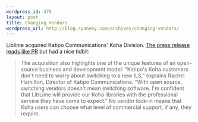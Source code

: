 ```yaml
--- 
wordpress_id: 479
layout: post
title: Changing Vendors
wordpress_url: http://blog.ryaneby.com/archives/changing-vendors/
---
```

Liblime acquired Katipo Communications' Koha Division. <a href="http://oss4lib.org/node/538">The press release reads like PR</a> but had a nice tidbit:

<blockquote>The acquisition also highlights one of the unique features of an open-source business and development model: "Katipo's Koha customers don't need to worry about switching to a new ILS," explains Rachel Hamilton, Director of Katipo Communications. "With open source, switching vendors doesn't mean switching software. I'm confident that LibLime will provide our Koha libraries with the professional service they have come to expect." No vendor lock-in means that Koha users can choose what level of commercial support, if any, they require.</blockquote>
